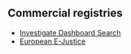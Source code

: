 ## Commercial registries
- [Investigate Dashboard Search](https://investigativedashboard.org/)
- [European E-Justice](https://e-justice.europa.eu/home.do)